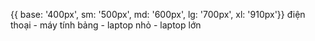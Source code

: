{{ base: '400px', sm: '500px', md: '600px', lg: '700px', xl: '910px'}}
điện thoại - máy tính bảng - laptop nhỏ - laptop lớn